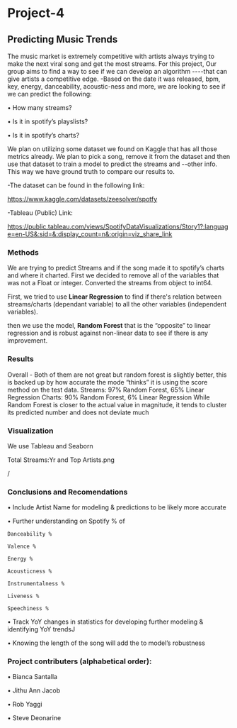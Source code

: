 # Project-4
## **Predicting Music Trends**

The music market is extremely competitive with artists always trying to make the next viral song and get the most streams. For this project, Our group aims to find a way to see if we can develop an algorithm ----that can give artists a competitive edge. 
-Based on the date it was released, bpm, key, energy, danceability, acoustic-ness and more, we are looking to see if we can predict the following:
 
• How many streams?

• Is it in spotify’s playslists?

• Is it in spotify’s charts?

We plan on utilizing some dataset we found on Kaggle that has all those metrics already. We plan to pick a song, remove it from the dataset and then use that dataset to train a model to predict the streams and --other info. This way we have ground truth to compare our results to.

-The dataset can be found in the following link:

https://www.kaggle.com/datasets/zeesolver/spotfy

-Tableau (Public) Link:

https://public.tableau.com/views/SpotifyDataVisualizations/Story1?:language=en-US&:sid=&:display_count=n&:origin=viz_share_link

### **Methods**

We are trying to predict Streams and if the song made it to spotify’s charts and where it charted.
First we decided to remove all of the variables that was not a
Float or integer.
Converted the streams from object to int64.

First, we tried to use **Linear Regression** to find if there's 
relation between streams/charts (dependant variable) to all 
the other variables (independent variables).

then we use the model, **Random Forest**  that is the “opposite” to linear regression and is robust 
against non-linear data to see if there is any improvement.

### **Results**

Overall - Both of them are not great but random forest is slightly better, this is backed up 
by how accurate the mode “thinks” it is using the score method on the test data.
Streams: 97% Random Forest, 65% Linear Regression
Charts: 90% Random Forest, 6% Linear Regression
While Random Forest is closer to the actual value in magnitude, it tends to
cluster its predicted number and does not deviate much

### **Visualization**

We use Tableau and Seaborn

Total Streams:Yr and Top Artists.png

/

### **Conclusions and Recomendations**

• Include Artist Name for modeling & predictions to be likely more accurate

• Further understanding on Spotify % of

    Danceability %
   
    Valence %
     
    Energy %
   
    Acousticness %
   
    Instrumentalness %
   
    Liveness %
   
    Speechiness %
   
• Track YoY changes in statistics for developing further modeling & identifying YoY trendsJ

• Knowing the length of the song will add the to model’s robustness


### **Project contributers (alphabetical order):**

• Bianca Santalla

• Jithu Ann Jacob

• Rob Yaggi

• Steve Deonarine
 
 










